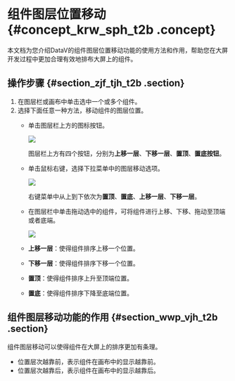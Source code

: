 # 组件图层位置移动 {#concept_krw_sph_t2b .concept}

本文档为您介绍DataV的组件图层位置移动功能的使用方法和作用，帮助您在大屏开发过程中更加合理有效地排布大屏上的组件。

## 操作步骤 {#section_zjf_tjh_t2b .section}

1.  在图层栏或画布中单击选中一个或多个组件。
2.  选择下面任意一种方法，移动组件的图层位置。
    -   单击图层栏上方的图标按钮。

        ![](images/9228_zh-CN.gif)

        图层栏上方有四个按钮，分别为**上移一层**、**下移一层**、**置顶**、**置底按钮**。

    -   单击鼠标右键，选择下拉菜单中的图层移动选项。

        ![](images/9242_zh-CN.gif)

        右键菜单中从上到下依次为**置顶**、**置底**、**上移一层**、**下移一层**。

    -   在图层栏中单击拖动选中的组件，可将组件进行上移、下移、拖动至顶端或者底端。

        ![](images/9392_zh-CN.gif)

    -   **上移一层**：使得组件排序上移一个位置。
    -   **下移一层**：使得组件排序下移一个位置。
    -   **置顶**：使得组件排序上升至顶端位置。
    -   **置底**：使得组件排序下降至底端位置。

## 组件图层移动功能的作用 {#section_wwp_vjh_t2b .section}

组件图层移动可以使得组件在大屏上的排序更加有条理。

-   位置层次越靠前，表示组件在画布中的显示越靠前。
-   位置层次越靠后，表示组件在画布中的显示越靠后。

